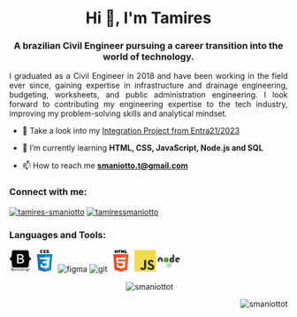 <h1 align="center">Hi 👋, I'm Tamires</h1>
<h3 align="center">A brazilian Civil Engineer pursuing a career transition into the world of technology.</h3>

<p align="justify">I graduated as a Civil Engineer in 2018 and have been working in the field ever since, gaining expertise in infrastructure and drainage engineering, budgeting, worksheets, and public administration engineering. I look forward to contributing my engineering expertise to the tech industry, improving my problem-solving skills and analytical mindset.</p>

- 🔭 Take a look into my [Integration Project from Entra21/2023](https://github.com/SmaniottoT/Alerta_Cheias)

- 🌱 I’m currently learning **HTML, CSS, JavaScript, Node.js and SQL**

- 📫 How to reach me **smaniotto.t@gmail.com**

<h3 align="left">Connect with me:</h3>
<p align="left">
<a href="https://linkedin.com/in/tamires-smaniotto-70b6ba238/" target="blank"><img align="center" src="https://raw.githubusercontent.com/rahuldkjain/github-profile-readme-generator/master/src/images/icons/Social/linked-in-alt.svg" alt="tamires-smaniotto" height="30" width="40" /></a>
<a href="https://instagram.com/tamiressmaniotto" target="blank"><img align="center" src="https://raw.githubusercontent.com/rahuldkjain/github-profile-readme-generator/master/src/images/icons/Social/instagram.svg" alt="tamiressmaniotto" height="30" width="40" /></a>
</p>

<h3 align="left">Languages and Tools:</h3>
<p align="left"> 
<img src="https://raw.githubusercontent.com/devicons/devicon/master/icons/bootstrap/bootstrap-plain-wordmark.svg" alt="bootstrap" width="40" height="40"/> 
<img src="https://raw.githubusercontent.com/devicons/devicon/master/icons/css3/css3-original-wordmark.svg" alt="css3" width="40" height="40"/>
<img src="https://www.vectorlogo.zone/logos/figma/figma-icon.svg" alt="figma" width="40" height="40"/> 
<img src="https://www.vectorlogo.zone/logos/git-scm/git-scm-icon.svg" alt="git" width="40" height="40"/> 
<img src="https://raw.githubusercontent.com/devicons/devicon/master/icons/html5/html5-original-wordmark.svg" alt="html5" width="40" height="40"/> 
<img src="https://raw.githubusercontent.com/devicons/devicon/master/icons/javascript/javascript-original.svg" alt="javascript" width="40" height="40"/>
<img src="https://raw.githubusercontent.com/devicons/devicon/master/icons/nodejs/nodejs-original-wordmark.svg" alt="nodejs" width="40" height="40"/> </p>

<p align="center">&nbsp;<img align="center" src="https://github-readme-stats.vercel.app/api?username=smaniottot&show_icons=true&locale=en" alt="smaniottot" /></p>
<p align="right"> <img src="https://komarev.com/ghpvc/?username=smaniottot&label=Profile%20views&color=0e75b6&style=flat" alt="smaniottot" /> </p>
